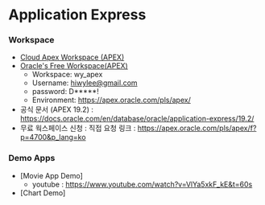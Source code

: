 # Application Express
### Workspace 
* [Cloud Apex Workspace (APEX)](https://qsbizk930fjk4g6-apex.adb.ap-seoul-1.oraclecloudapps.com/ords/f?p=103:1:614895557136653:::::)
* [Oracle's Free Workspace(APEX)](https://apex.oracle.com/pls/apex/f?p=4550:1:713736020026855:::::)
  * Workspace:	wy_apex
  * Username:	hiwylee@gmail.com
  * password:	D*****!
  * Environment:	https://apex.oracle.com/pls/apex/
* 공식 문서 (APEX 19.2) : https://docs.oracle.com/en/database/oracle/application-express/19.2/
* 무료 웍스페이스 신청 : 직접 요청 링크 : https://apex.oracle.com/pls/apex/f?p=4700&p_lang=ko  
### Demo Apps
  * [Movie App Demo] 
    * youtube : https://www.youtube.com/watch?v=VlYa5xkF_kE&t=60s
  * [Chart Demo]
  
